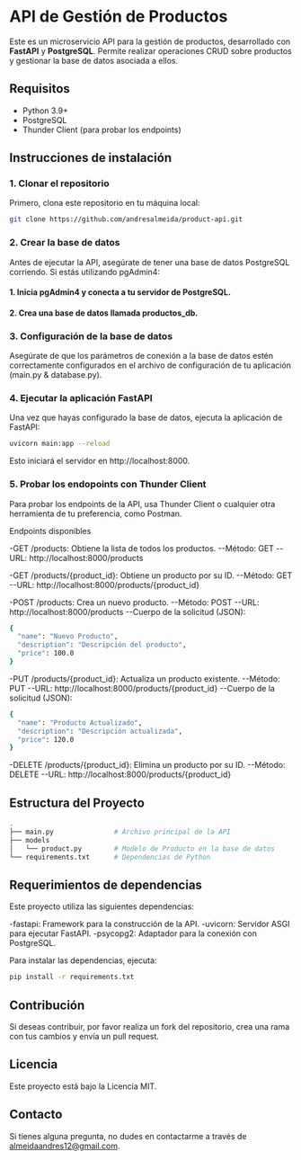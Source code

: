 # API de Gestión de Productos

Este es un microservicio API para la gestión de productos, desarrollado con **FastAPI** y **PostgreSQL**. Permite realizar operaciones CRUD sobre productos y gestionar la base de datos asociada a ellos.

## Requisitos

- Python 3.9+
- PostgreSQL
- Thunder Client (para probar los endpoints)

## Instrucciones de instalación

### 1. Clonar el repositorio

Primero, clona este repositorio en tu máquina local:

```bash
git clone https://github.com/andresalmeida/product-api.git
```

### 2. Crear la base de datos

Antes de ejecutar la API, asegúrate de tener una base de datos PostgreSQL corriendo. Si estás utilizando pgAdmin4:

#### 1. Inicia pgAdmin4 y conecta a tu servidor de PostgreSQL.
#### 2. Crea una base de datos llamada productos_db.

### 3. Configuración de la base de datos
Asegúrate de que los parámetros de conexión a la base de datos estén correctamente configurados en el archivo de configuración de tu aplicación (main.py & database.py).

### 4. Ejecutar la aplicación FastAPI
Una vez que hayas configurado la base de datos, ejecuta la aplicación de FastAPI:
```bash
uvicorn main:app --reload
```
Esto iniciará el servidor en http://localhost:8000.

### 5. Probar los endopoints con Thunder Client
Para probar los endpoints de la API, usa Thunder Client o cualquier otra herramienta de tu preferencia, como Postman.

Endpoints disponibles

-GET /products: Obtiene la lista de todos los productos.
--Método: GET
--URL: http://localhost:8000/products

-GET /products/{product_id}: Obtiene un producto por su ID.
--Método: GET
--URL: http://localhost:8000/products/{product_id}

-POST /products: Crea un nuevo producto.
--Método: POST
--URL: http://localhost:8000/products
--Cuerpo de la solicitud (JSON):
```bash
{
  "name": "Nuevo Producto",
  "description": "Descripción del producto",
  "price": 100.0
}
```
-PUT /products/{product_id}: Actualiza un producto existente.
--Método: PUT
--URL: http://localhost:8000/products/{product_id}
--Cuerpo de la solicitud (JSON):
```bash
{
  "name": "Producto Actualizado",
  "description": "Descripción actualizada",
  "price": 120.0
}
```
-DELETE /products/{product_id}: Elimina un producto por su ID.
--Método: DELETE
--URL: http://localhost:8000/products/{product_id}

## Estructura del Proyecto

```bash
.
├── main.py               # Archivo principal de la API
├── models
│   └── product.py        # Modelo de Producto en la base de datos
└── requirements.txt      # Dependencias de Python
```

## Requerimientos de dependencias

Este proyecto utiliza las siguientes dependencias:

-fastapi: Framework para la construcción de la API.
-uvicorn: Servidor ASGI para ejecutar FastAPI.
-psycopg2: Adaptador para la conexión con PostgreSQL.

Para instalar las dependencias, ejecuta:

```bash
pip install -r requirements.txt
```

## Contribución
Si deseas contribuir, por favor realiza un fork del repositorio, crea una rama con tus cambios y envía un pull request.

## Licencia
Este proyecto está bajo la Licencia MIT.

## Contacto
Si tienes alguna pregunta, no dudes en contactarme a través de almeidaandres12@gmail.com.


